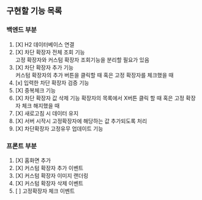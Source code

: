## 구현할 기능 목록  

### 백엔드 부분
1. [X] H2 데이터베이스 연결
2. [X] 차단 확장자 전체 조회 기능  
    고정 확장자와 커스텀 확장자 조회기능을 분리할 필요가 있음  
3. [X] 차단 확장자 추가 기능  
    커스텀 확장자의 추가 버튼을 클릭할 때 혹은 고정 확장자를 체크했을 때
4. [x] 입력한 차단 확장자 검증 기능
5. [X] 중복체크 기능
6. [X] 차단 확장자 값 삭제 기능 
      확장자의 목록에서 X버튼 클릭 할 때 혹은 고정 확장자 체크 해지했을 때
7. [X] 새로고침 시 데이터 유지
8. [X] 서버 시작시 고정확장자에 해당하는 값 추가되도록 처리
9. [X] 차단확장자 고정유무 업데이트 기능

### 프론트 부분
1. [X] 홈화면 추가
2. [X] 커스텀 확장자 추가 이벤트
3. [X] 커스텀 확장자 이미지 랜더링
4. [X] 커스텀 확장자 삭제 이벤트 
5. [ ] 고정확장자 체크 이벤트
